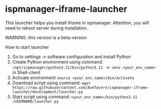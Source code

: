 # ispmanager-iframe-launcher
This launcher helps you install iframe in ispmanager. Attention, you will need to reboot server during installation.

WARNING: this version is a beta-version

How to start launcher
1. Go to settings -> software configuration and install Python
2. Create Python environment using command: `/opt/ispmanager/python3.11/bin/python3.11 -m venv <your_env_name>` in Shell-client
3. Activate environment `source <your_env_name>/bin/activate`
4. Download script using command: `wget https://raw.githubusercontent.com/AveTavern/ispmanager-iframe-launcher/development/launcher.py`
5. Start script using command: `<your_env_name>/bin/python3.11 /USERNAME/launcher.py`
